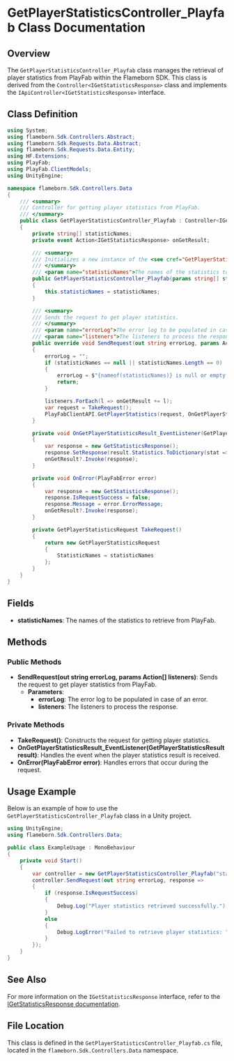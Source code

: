 
# GetPlayerStatisticsController_Playfab Class Documentation

## Overview
The `GetPlayerStatisticsController_Playfab` class manages the retrieval of player statistics from PlayFab within the Flameborn SDK. This class is derived from the `Controller<IGetStatisticsResponse>` class and implements the `IApiController<IGetStatisticsResponse>` interface.

## Class Definition

```csharp
using System;
using flameborn.Sdk.Controllers.Abstract;
using flameborn.Sdk.Requests.Data.Abstract;
using flameborn.Sdk.Requests.Data.Entity;
using HF.Extensions;
using PlayFab;
using PlayFab.ClientModels;
using UnityEngine;

namespace flameborn.Sdk.Controllers.Data
{
    /// <summary>
    /// Controller for getting player statistics from PlayFab.
    /// </summary>
    public class GetPlayerStatisticsController_Playfab : Controller<IGetStatisticsResponse>, IApiController<IGetStatisticsResponse>
    {
        private string[] statisticNames;
        private event Action<IGetStatisticsResponse> onGetResult;

        /// <summary>
        /// Initializes a new instance of the <see cref="GetPlayerStatisticsController_Playfab"/> class.
        /// </summary>
        /// <param name="statisticNames">The names of the statistics to retrieve.</param>
        public GetPlayerStatisticsController_Playfab(params string[] statisticNames)
        {
            this.statisticNames = statisticNames;
        }

        /// <summary>
        /// Sends the request to get player statistics.
        /// </summary>
        /// <param name="errorLog">The error log to be populated in case of an error.</param>
        /// <param name="listeners">The listeners to process the response.</param>
        public override void SendRequest(out string errorLog, params Action<IGetStatisticsResponse>[] listeners)
        {
            errorLog = "";
            if (statisticNames == null || statisticNames.Length == 0)
            {
                errorLog = $"{nameof(statisticNames)} is null or empty.";
                return;
            }

            listeners.ForEach(l => onGetResult += l);
            var request = TakeRequest();
            PlayFabClientAPI.GetPlayerStatistics(request, OnGetPlayerStatisticsResult_EventListener, OnError);
        }

        private void OnGetPlayerStatisticsResult_EventListener(GetPlayerStatisticsResult result)
        {
            var response = new GetStatisticsResponse();
            response.SetResponse(result.Statistics.ToDictionary(stat => stat.StatisticName, stat => stat.Value));
            onGetResult?.Invoke(response);
        }

        private void OnError(PlayFabError error)
        {
            var response = new GetStatisticsResponse();
            response.IsRequestSuccess = false;
            response.Message = error.ErrorMessage;
            onGetResult?.Invoke(response);
        }

        private GetPlayerStatisticsRequest TakeRequest()
        {
            return new GetPlayerStatisticsRequest
            {
                StatisticNames = statisticNames
            };
        }
    }
}
```

## Fields
- **statisticNames**: The names of the statistics to retrieve from PlayFab.

## Methods
### Public Methods
- **SendRequest(out string errorLog, params Action<IGetStatisticsResponse>[] listeners)**: Sends the request to get player statistics from PlayFab.
  - **Parameters**:
    - **errorLog**: The error log to be populated in case of an error.
    - **listeners**: The listeners to process the response.

### Private Methods
- **TakeRequest()**: Constructs the request for getting player statistics.
- **OnGetPlayerStatisticsResult_EventListener(GetPlayerStatisticsResult result)**: Handles the event when the player statistics result is received.
- **OnError(PlayFabError error)**: Handles errors that occur during the request.

## Usage Example
Below is an example of how to use the `GetPlayerStatisticsController_Playfab` class in a Unity project.

```csharp
using UnityEngine;
using flameborn.Sdk.Controllers.Data;

public class ExampleUsage : MonoBehaviour
{
    private void Start()
    {
        var controller = new GetPlayerStatisticsController_Playfab("statistic1", "statistic2");
        controller.SendRequest(out string errorLog, response => 
        {
            if (response.IsRequestSuccess)
            {
                Debug.Log("Player statistics retrieved successfully.");
            }
            else
            {
                Debug.LogError("Failed to retrieve player statistics: " + response.Message);
            }
        });
    }
}
```

## See Also
For more information on the `IGetStatisticsResponse` interface, refer to the [IGetStatisticsResponse documentation](https://gkhanc.github.io/flameborn-game/IGetStatisticsResponse).

## File Location
This class is defined in the `GetPlayerStatisticsController_Playfab.cs` file, located in the `flameborn.Sdk.Controllers.Data` namespace.
